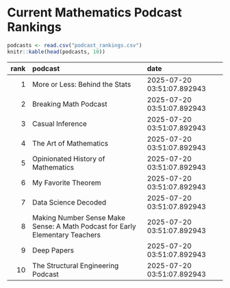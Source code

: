# Current Mathematics Podcast Rankings


``` r
podcasts <- read.csv("podcast_rankings.csv")
knitr::kable(head(podcasts, 10))
```

| rank | podcast | date |
|---:|:---|:---|
| 1 | More or Less: Behind the Stats | 2025-07-20 03:51:07.892943 |
| 2 | Breaking Math Podcast | 2025-07-20 03:51:07.892943 |
| 3 | Casual Inference | 2025-07-20 03:51:07.892943 |
| 4 | The Art of Mathematics | 2025-07-20 03:51:07.892943 |
| 5 | Opinionated History of Mathematics | 2025-07-20 03:51:07.892943 |
| 6 | My Favorite Theorem | 2025-07-20 03:51:07.892943 |
| 7 | Data Science Decoded | 2025-07-20 03:51:07.892943 |
| 8 | Making Number Sense Make Sense: A Math Podcast for Early Elementary Teachers | 2025-07-20 03:51:07.892943 |
| 9 | Deep Papers | 2025-07-20 03:51:07.892943 |
| 10 | The Structural Engineering Podcast | 2025-07-20 03:51:07.892943 |
